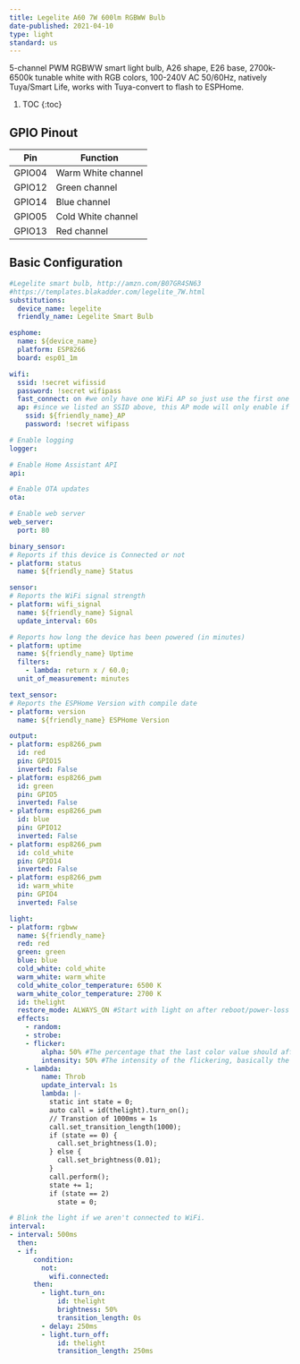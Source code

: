 ```yaml
---
title: Legelite A60 7W 600lm RGBWW Bulb
date-published: 2021-04-10
type: light
standard: us
---
```


5-channel PWM RGBWW smart light bulb, A26 shape, E26 base, 2700k-6500k tunable white with RGB colors, 100-240V AC 50/60Hz, natively Tuya/Smart Life, works with Tuya-convert to flash to ESPHome.

1. TOC
{:toc}

## GPIO Pinout

| Pin     | Function                           |
|---------|------------------------------------|
| GPIO04  | Warm White channel                 |
| GPIO12  | Green channel                      |
| GPIO14  | Blue channel                       |
| GPIO05  | Cold White channel                 |
| GPIO13  | Red channel                        |

## Basic Configuration

```yaml
#Legelite smart bulb, http://amzn.com/B07GR4SN63
#https://templates.blakadder.com/legelite_7W.html
substitutions:
  device_name: legelite
  friendly_name: Legelite Smart Bulb

esphome:
  name: ${device_name}
  platform: ESP8266
  board: esp01_1m

wifi:
  ssid: !secret wifissid
  password: !secret wifipass
  fast_connect: on #we only have one WiFi AP so just use the first one that matches
  ap: #since we listed an SSID above, this AP mode will only enable if no WiFi connection could be made
    ssid: ${friendly_name}_AP
    password: !secret wifipass

# Enable logging
logger:

# Enable Home Assistant API
api:

# Enable OTA updates
ota:

# Enable web server
web_server:
  port: 80

binary_sensor:
# Reports if this device is Connected or not
- platform: status
  name: ${friendly_name} Status

sensor:
# Reports the WiFi signal strength
- platform: wifi_signal
  name: ${friendly_name} Signal
  update_interval: 60s

# Reports how long the device has been powered (in minutes)
- platform: uptime
  name: ${friendly_name} Uptime
  filters:
    - lambda: return x / 60.0;
  unit_of_measurement: minutes

text_sensor:
# Reports the ESPHome Version with compile date
- platform: version
  name: ${friendly_name} ESPHome Version

output:
- platform: esp8266_pwm
  id: red
  pin: GPIO15
  inverted: False
- platform: esp8266_pwm
  id: green
  pin: GPIO5
  inverted: False
- platform: esp8266_pwm
  id: blue
  pin: GPIO12
  inverted: False
- platform: esp8266_pwm
  id: cold_white
  pin: GPIO14
  inverted: False
- platform: esp8266_pwm
  id: warm_white
  pin: GPIO4
  inverted: False

light:
- platform: rgbww
  name: ${friendly_name}
  red: red
  green: green
  blue: blue
  cold_white: cold_white
  warm_white: warm_white
  cold_white_color_temperature: 6500 K
  warm_white_color_temperature: 2700 K
  id: thelight
  restore_mode: ALWAYS_ON #Start with light on after reboot/power-loss event, so that it works from a dumb lightswitch
  effects:
    - random:
    - strobe:
    - flicker:
        alpha: 50% #The percentage that the last color value should affect the light. More or less the “forget-factor” of an exponential moving average. Defaults to 95%.
        intensity: 50% #The intensity of the flickering, basically the maximum amplitude of the random offsets. Defaults to 1.5%.
    - lambda:
        name: Throb
        update_interval: 1s
        lambda: |-
          static int state = 0;
          auto call = id(thelight).turn_on();
          // Transtion of 1000ms = 1s
          call.set_transition_length(1000);
          if (state == 0) {
            call.set_brightness(1.0);
          } else {
            call.set_brightness(0.01);
          }
          call.perform();
          state += 1;
          if (state == 2)
            state = 0;

# Blink the light if we aren't connected to WiFi.
interval:
- interval: 500ms
  then:
  - if:
      condition:
        not:
          wifi.connected:
      then:
        - light.turn_on:
            id: thelight
            brightness: 50%
            transition_length: 0s
        - delay: 250ms
        - light.turn_off:
            id: thelight
            transition_length: 250ms

```